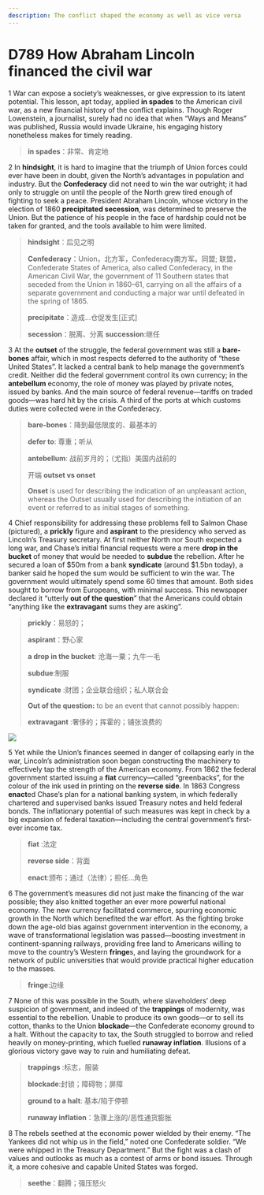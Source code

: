 ```yaml
---
description: The conflict shaped the economy as well as vice versa
---
```


# D789 How Abraham Lincoln financed the civil war
1 War can expose a society’s weaknesses, or give expression to its latent potential. This lesson, apt today, applied **in spades** to the American civil war, as a new financial history of the conflict explains. Though Roger Lowenstein, a journalist, surely had no idea that when “Ways and Means” was published, Russia would invade Ukraine, his engaging history nonetheless makes for timely reading.

> **in spades**：非常、肯定地
 > 

2 In **hindsight**, it is hard to imagine that the triumph of Union forces could ever have been in doubt, given the North’s advantages in population and industry. But the **Confederacy** did not need to win the war outright; it had only to struggle on until the people of the North grew tired enough of fighting to seek a peace. President Abraham Lincoln, whose victory in the election of 1860 **precipitated secession**, was determined to preserve the Union. But the patience of his people in the face of hardship could not be taken for granted, and the tools available to him were limited.

> **hindsight**：后见之明
 > 
> **Confederacy**：Union，北方军，Confederacy南方军。同盟; 联盟，Confederate States of America, also called Confederacy, in the American Civil War, the government of 11 Southern states that seceded from the Union in 1860–61, carrying on all the affairs of a separate government and conducting a major war until defeated in the spring of 1865.
 > 
> **precipitate**：造成…仓促发生[正式]
 > 
> **secession**：脱离、分离 **succession**:继任
 > 

3 At the **outset** of the struggle, the federal government was still a **bare-bones** affair, which in most respects deferred to the authority of “these United States”. It lacked a central bank to help manage the government’s credit. Neither did the federal government control its own currency; in the **antebellum** economy, the role of money was played by private notes, issued by banks. And the main source of federal revenue—tariffs on traded goods—was hard hit by the crisis. A third of the ports at which customs duties were collected were in the Confederacy.

> **bare-bones**：降到最低限度的、最基本的
 > 
> **defer to**: 尊重；听从
 > 
> **antebellum**: 战前岁月的；（尤指）美国内战前的
 > 
> 开端 **outset vs onset**
 > 
> **Onset** is used for describing the indication of an unpleasant action, whereas the Outset usually used for describing the initiation of an event or referred to as initial stages of something.
 > 

4 Chief responsibility for addressing these problems fell to Salmon Chase (pictured), a **prickly** figure and **aspirant** to the presidency who served as Lincoln’s Treasury secretary. At first neither North nor South expected a long war, and Chase’s initial financial requests were a mere **drop in the bucket** of money that would be needed to **subdue** the rebellion. After he secured a loan of $50m from a bank **syndicate** (around $1.5bn today), a banker said he hoped the sum would be sufficient to win the war. The government would ultimately spend some 60 times that amount. Both sides sought to borrow from Europeans, with minimal success. This newspaper declared it “utterly **out of the question**” that the Americans could obtain “anything like the **extravagant** sums they are asking”.

> **prickly**：易怒的；
 > 
> **aspirant**：野心家
 > 
> **a drop in the bucket**: 沧海一粟；九牛一毛
 > 
> **subdue**:制服
 > 
> **syndicate** :财团；企业联合组织；私人联合会
 > 
> **Out of the question:**  to be an event that cannot possibly happen:
 > 
> **extravagant** :奢侈的；挥霍的；铺张浪费的
 > 

![](./archive/img/boxcnbGYiAYu4AJGz4PrCx9tABc.png)

5 Yet while the Union’s finances seemed in danger of collapsing early in the war, Lincoln’s administration soon began constructing the machinery to effectively tap the strength of the American economy. From 1862 the federal government started issuing a **fiat** currency—called “greenbacks”, for the colour of the ink used in printing on the **reverse side**. In 1863 Congress **enact**ed Chase’s plan for a national banking system, in which federally chartered and supervised banks issued Treasury notes and held federal bonds. The inflationary potential of such measures was kept in check by a big expansion of federal taxation—including the central government’s first-ever income tax.

> **fiat** :法定
 > 
> **reverse side**：背面
 > 
> **enact**:颁布；通过（法律）；担任…角色
 > 

6 The government’s measures did not just make the financing of the war possible; they also knitted together an ever more powerful national economy. The new currency facilitated commerce, spurring economic growth in the North which benefited the war effort. As the fighting broke down the age-old bias against government intervention in the economy, a wave of transformational legislation was passed—boosting investment in continent-spanning railways, providing free land to Americans willing to move to the country’s Western **fringe**s, and laying the groundwork for a network of public universities that would provide practical higher education to the masses.

> **fringe**:边缘
 > 

7 None of this was possible in the South, where slaveholders’ deep suspicion of government, and indeed of the **trappings** of modernity, was essential to the rebellion. Unable to produce its own goods—or to sell its cotton, thanks to the Union **blockade**—the Confederate economy ground to a halt. Without the capacity to tax, the South struggled to borrow and relied heavily on money-printing, which fuelled **runaway inflation**. Illusions of a glorious victory gave way to ruin and humiliating defeat.

> **trappings** :标志，服装
 > 
> **blockade**:封锁；障碍物；屏障
 > 
> **ground to a halt**: 基本/陷于停顿
 > 
> **runaway inflation**：急骤上涨的/恶性通货膨胀
 > 

8 The rebels seethed at the economic power wielded by their enemy. “The Yankees did not whip us in the field,” noted one Confederate soldier. “We were whipped in the Treasury Department.” But the fight was a clash of values and outlooks as much as a contest of arms or bond issues. Through it, a more cohesive and capable United States was forged.

> **seethe**：翻腾；强压怒火
 > 

